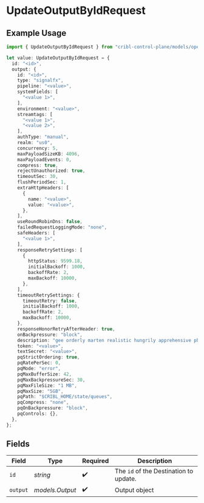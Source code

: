 # UpdateOutputByIdRequest

## Example Usage

```typescript
import { UpdateOutputByIdRequest } from "cribl-control-plane/models/operations";

let value: UpdateOutputByIdRequest = {
  id: "<id>",
  output: {
    id: "<id>",
    type: "signalfx",
    pipeline: "<value>",
    systemFields: [
      "<value 1>",
    ],
    environment: "<value>",
    streamtags: [
      "<value 1>",
      "<value 2>",
    ],
    authType: "manual",
    realm: "us0",
    concurrency: 5,
    maxPayloadSizeKB: 4096,
    maxPayloadEvents: 0,
    compress: true,
    rejectUnauthorized: true,
    timeoutSec: 30,
    flushPeriodSec: 1,
    extraHttpHeaders: [
      {
        name: "<value>",
        value: "<value>",
      },
    ],
    useRoundRobinDns: false,
    failedRequestLoggingMode: "none",
    safeHeaders: [
      "<value 1>",
    ],
    responseRetrySettings: [
      {
        httpStatus: 9599.18,
        initialBackoff: 1000,
        backoffRate: 2,
        maxBackoff: 10000,
      },
    ],
    timeoutRetrySettings: {
      timeoutRetry: false,
      initialBackoff: 1000,
      backoffRate: 2,
      maxBackoff: 10000,
    },
    responseHonorRetryAfterHeader: true,
    onBackpressure: "block",
    description: "gee orderly marten realistic hungrily apprehensive phooey",
    token: "<value>",
    textSecret: "<value>",
    pqStrictOrdering: true,
    pqRatePerSec: 0,
    pqMode: "error",
    pqMaxBufferSize: 42,
    pqMaxBackpressureSec: 30,
    pqMaxFileSize: "1 MB",
    pqMaxSize: "5GB",
    pqPath: "$CRIBL_HOME/state/queues",
    pqCompress: "none",
    pqOnBackpressure: "block",
    pqControls: {},
  },
};
```

## Fields

| Field                                             | Type                                              | Required                                          | Description                                       |
| ------------------------------------------------- | ------------------------------------------------- | ------------------------------------------------- | ------------------------------------------------- |
| `id`                                              | *string*                                          | :heavy_check_mark:                                | The <code>id</code> of the Destination to update. |
| `output`                                          | *models.Output*                                   | :heavy_check_mark:                                | Output object                                     |